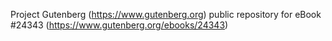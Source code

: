 Project Gutenberg (https://www.gutenberg.org) public repository for eBook #24343 (https://www.gutenberg.org/ebooks/24343)
